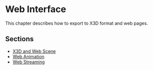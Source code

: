 # Web Interface

This chapter describes how to export to X3D format and web pages.


## Sections

- [X3D and Web Scene](web-scene.md)
- [Web Animation](web-animation.md)
- [Web Streaming](web-streaming.md)
